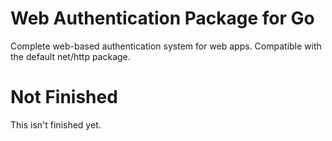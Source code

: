 # Web Authentication Package for Go

Complete web-based authentication system for web apps. Compatible with the default net/http package.

# Not Finished

This isn't finished yet. 

